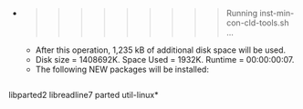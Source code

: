 * >>>>>>>>> Running inst-min-con-cld-tools.sh ...
  * After this operation, 1,235 kB of additional disk space will be used.
  * Disk size = 1408692K. Space Used = 1932K. Runtime = 00:00:00:07.
  * The following NEW packages will be installed:
  ```bash
libparted2 libreadline7 parted util-linux*
  ```
